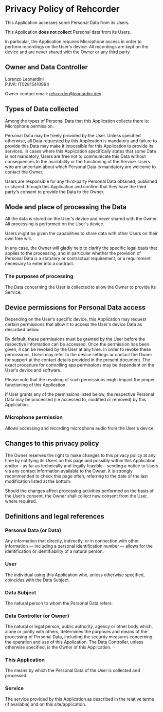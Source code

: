 # Privacy Policy of Rehcorder

This Application accesses some Personal Data from its Users.

This Application **does not collect** Personal data from its Users.

In particular, the Application requires Microphone access in order to perform recordings on the User's device. All recordings are kept on the device and are never shared with the Owner or any third party.

## Owner and Data Controller

Lorenzo Leonardini<br />
P.IVA: IT02815410994

Owner contact email: rehcorder@leonardini.dev

## Types of Data collected

Among the types of Personal Data that this Application collects there is: Microphone permission.

Personal Data may be freely provided by the User.
Unless specified otherwise, all Data requested by this Application is mandatory and failure to provide this Data may make it impossible for this Application to provide its services. In cases where this Application specifically states that some Data is not mandatory, Users are free not to communicate this Data without consequences to the availability or the functioning of the Service.
Users who are uncertain about which Personal Data is mandatory are welcome to contact the Owner.

Users are responsible for any third-party Personal Data obtained, published or shared through this Application and confirm that they have the third party's consent to provide the Data to the Owner.

## Mode and place of processing the Data

All the data is stored on the User's device and never shared with the Owner. All processing is performed on the User's device.

Users might be given the capabilities to share data with other Users on their own free will.

In any case, the Owner will gladly help to clarify the specific legal basis that applies to the processing, and in particular whether the provision of Personal Data is a statutory or contractual requirement, or a requirement necessary to enter into a contract.

### The purposes of processing

The Data concerning the User is collected to allow the Owner to provide its Service.

## Device permissions for Personal Data access

Depending on the User's specific device, this Application may request certain permissions that allow it to access the User's device Data as described below.

By default, these permissions must be granted by the User before the respective information can be accessed. Once the permission has been given, it can be revoked by the User at any time. In order to revoke these permissions, Users may refer to the device settings or contact the Owner for support at the contact details provided in the present document.
The exact procedure for controlling app permissions may be dependent on the User's device and software.

Please note that the revoking of such permissions might impact the proper functioning of this Application.

If User grants any of the permissions listed below, the respective Personal Data may be processed (i.e accessed to, modified or removed) by this Application.

### Microphone permission
Allows accessing and recording microphone audio from the User's device.

## Changes to this privacy policy

The Owner reserves the right to make changes to this privacy policy at any time by notifying its Users on this page and possibly within this Application and/or - as far as technically and legally feasible - sending a notice to Users via any contact information available to the Owner. It is strongly recommended to check this page often, referring to the date of the last modification listed at the bottom.

Should the changes affect processing activities performed on the basis of the User’s consent, the Owner shall collect new consent from the User, where required.


## Definitions and legal references
### Personal Data (or Data)
Any information that directly, indirectly, or in connection with other information — including a personal identification number — allows for the identification or identifiability of a natural person.

### User
The individual using this Application who, unless otherwise specified, coincides with the Data Subject.

### Data Subject
The natural person to whom the Personal Data refers.

### Data Controller (or Owner)
The natural or legal person, public authority, agency or other body which, alone or jointly with others, determines the purposes and means of the processing of Personal Data, including the security measures concerning the operation and use of this Application. The Data Controller, unless otherwise specified, is the Owner of this Application.

### This Application
The means by which the Personal Data of the User is collected and processed.

### Service
The service provided by this Application as described in the relative terms (if available) and on this site/application.
